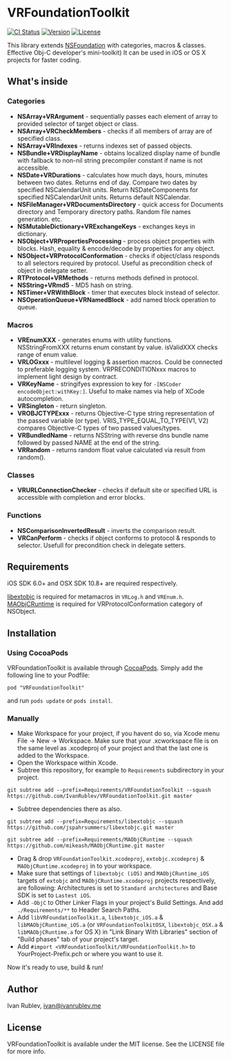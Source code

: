 VRFoundationToolkit
===================

[![CI Status](http://img.shields.io/travis/IvanRublev/VRFoundationToolkit.svg?style=flat)](https://travis-ci.org/IvanRublev/VRFoundationToolkit)
[![Version](https://img.shields.io/cocoapods/v/VRFoundationToolkit.svg?style=flat)](http://cocoadocs.org/docsets/VRFoundationToolkit)
[![License](https://img.shields.io/cocoapods/l/VRFoundationToolkit.svg?style=flat)](http://cocoadocs.org/docsets/VRFoundationToolkit)

This library extends [NSFoundation](https://developer.apple.com/library/ios/documentation/cocoa/reference/foundation/) with categories, macros & classes. Effective Obj-C developer's mini-toolkit) It can be used in iOS or OS X projects for faster coding.


What's inside
-------------

### Categories

* __NSArray+VRArgument__ - sequentially passes each element of array to provided selector of target object or class.
* __NSArray+VRCheckMembers__ - checks if all members of array are of specified class.
* __NSArray+VRIndexes__ - returns indexes set of passed objects. 
* __NSBundle+VRDisplayName__ - obtains localized display name of bundle with fallback to non-nil string precompiler constant if name is not accessible.
* __NSDate+VRDurations__ - calculates how much days, hours, minutes between two dates. Returns end of day. Compare two dates by specified NSCalendarUnit units. Return NSDateComponents for specified NSCalendarUnit units. Returns default NSCalendar.
* __NSFileManager+VRDocumentsDirectory__ - quick access for Documents directory and Temporary directory paths. Random file names generation. etc.
* __NSMutableDictionary+VRExchangeKeys__ - exchanges keys in dictionary.
* __NSObject+VRPropertiesProcessing__ - process object properties with blocks. Hash, equality & encode/decode by properties for any object.
* __NSObject+VRProtocolConformation__ - checks if object/class responds to all selectors required by protocol. Useful as precondition check of object in delegate setter.
* __RTProtocol+VRMethods__ - returns methods defined in protocol.
* __NSString+VRmd5__ - MD5 hash on string.
* __NSTimer+VRWithBlock__ - timer that executes block instead of selector.
* __NSOperationQueue+VRNamedBlock__ - add named block operation to queue.

### Macros

* __VREnumXXX__ - generates enums with utility functions. NSStringFromXXX returns enum constant by value. isValidXXX checks range of enum value.
* __VRLOGxxx__ - multilevel logging & assertion macros. Could be connected to preferable logging system. VRPRECONDITIONxxx macros to implement light design by contract.
* __VRKeyName__ - stringifyes expression to key for `-[NSCoder encodeObject:withKey:]`. Useful to make names via help of XCode autocompletion.
* __VRSingleton__ - return singleton.
* __VROBJCTYPExxx__ - returns Objective-C type string representation of the passed variable (or type). VRIS_TYPE_EQUAL_TO_TYPE(V1, V2) compares Objective-C types of two passed values/types.
* __VRBundledName__ - returns NSString with reverse dns bundle name followed by passed NAME at the end of the string.
* __VRRandom__ - returns random float value calculated via result from random().

### Classes
* __VRURLConnectionChecker__ - checks if default site or specified URL is accessible with completion and error blocks.

### Functions
* __NSComparisonInvertedResult__ - inverts the comparison result.
* __VRCanPerform__ - checks if object conforms to protocol & responds to selector. Usefull for precondition check in delegate setters.


Requirements
------------

iOS SDK 6.0+ and OSX SDK 10.8+ are required respectively. 

[libextobjc](https://github.com/jspahrsummers/libextobjc.git) is required for metamacros in `VRLog.h` and `VREnum.h`.
[MAObjCRuntime](https://github.com/mikeash/MAObjCRuntime.git) is required for VRProtocolConformation category of NSObject.


Installation
------------

### Using CocoaPods

VRFoundationToolkit is available through [CocoaPods](http://cocoapods.org). Simply add the following line to your Podfile:

    pod "VRFoundationToolkit"

and run `pods update` or `pods install`.


### Manually

- Make Workspace for your project, if you havent do so, via Xcode menu File -> New -> Workspace. Make sure that your .xcworkspace file is on the same level as .xcodeproj of your project and that the last one is added to the Workspace.
- Open the Workspace within Xcode.
- Subtree this repository, for example to `Requirements` subdirectory in your project.
```
git subtree add --prefix=Requirements/VRFoundationToolkit --squash https://github.com/IvanRublev/VRFoundationToolkit.git master
```

- Subtree dependencies there as also.

```
git subtree add --prefix=Requirements/libextobjc --squash https://github.com/jspahrsummers/libextobjc.git master

git subtree add --prefix=Requirements/MAObjCRuntime --squash https://github.com/mikeash/MAObjCRuntime.git master
```

- Drag & drop `VRFoundationToolkit.xcodeproj`, `extobjc.xcodeproj` & `MAObjCRuntime.xcodeproj` in to your workspace. 
- Make sure that settings of `libextobjc (iOS)` and `MAObjCRuntime_iOS` targets of `extobjc` and `MAObjCRuntime.xcodeproj` projects respectively, are following: Architectures is set to `Standard architectures` and Base SDK is set to `Lastest iOS`.
- Add `-ObjC` to Other Linker Flags in your project's Build Settings. And add `./Requirements/**` to Header Search Paths.
- Add `libVRFoundationToolkit.a`, `libextobjc_iOS.a` & `libMAObjCRuntime_iOS.a` (or `VRFoundationToolkitOSX`, `libextobjc_OSX.a` & `libMAObjCRuntime.a` for OS X) in "Link Binary With Libraries" section of "Build phases" tab of your project's target.
- Add `#import <VRFoundationToolkit/VRFoundationToolkit.h>` to YourProject-Prefix.pch or where you want to use it.

Now it's ready to use, build & run!


Author
------

Ivan Rublev, ivan@ivanrublev.me


License
-------

VRFoundationToolkit is available under the MIT license. See the LICENSE file for more info.

